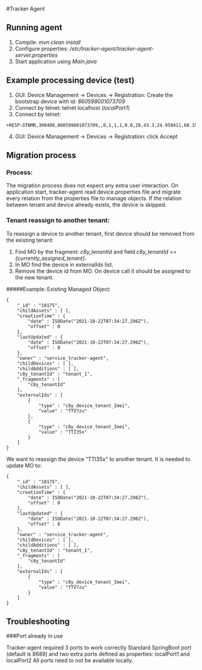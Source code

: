 #Tracker Agent

## Running agent

1. Compile: _mvn clean install_
2. Configure properties: _/etc/tracker-agent/tracker-agent-server.properties_
3. Start application using _Main.java_

## Example processing device (test)
1. GUI: Device Management -> Devices -> Registration: Create the bootstrap device with id: *860599001073709*
2. Connect by telnet: telnet localhost (*localPort1*)
3. Connect by telnet: 
```
+RESP:GTNMR,300400,860599001073709,,0,1,1,1,0.0,28,43.3,24.950411,60.193572,20161005072235,0244,0091,0D9F,ABEE,,96,20161005072236,2CC0$
```
4. GUI: Device Management -> Devices -> Registration: click Accept

## Migration process

### Process:

The migration process does not expect any extra user interaction. 
On application start, tracker-agent read device.properties file and migrate every relation from the properties file to manage objects.
If the relation between tenant and device already exists, the device is skipped.

### Tenant reassign to another tenant:

To reassign a device to another tenant, first device should be removed from the existing tenant:
1. Find MO by the fragment: _c8y_tenantId_ and field _c8y_tenantId == {currently_assigned_tenant}_.
2. In MO find the device in externalIds list.
3. Remove the device id from MO.
On device call it should be assigned to the new tenant.

#####Example:
Existing Managed Object:
```
{
	"_id" : "10175",
	"childAssets" : [ ],
	"creationTime" : {
		"date" : ISODate("2021-10-22T07:34:27.296Z"),
		"offset" : 0
	},
	"lastUpdated" : {
		"date" : ISODate("2021-10-22T07:34:27.296Z"),
		"offset" : 0
	},
	"owner" : "service_tracker-agent",
	"childDevices" : [ ],
	"childAdditions" : [ ],
	"c8y_tenantId" : "tenant_1",
	"_fragments" : [
		"c8y_tenantId"
	],
	"externalIds" : [
		{
			"type" : "c8y_device_tenant_Imei",
			"value" : "TTV7zu"
		},
		{
			"type" : "c8y_device_tenant_Imei",
			"value" : "TTI35x"
		}
	]
}
```
We want to reassign the device "TTI35x" to another tenant. It is needed to update MO to:
```
{
	"_id" : "10175",
	"childAssets" : [ ],
	"creationTime" : {
		"date" : ISODate("2021-10-22T07:34:27.296Z"),
		"offset" : 0
	},
	"lastUpdated" : {
		"date" : ISODate("2021-10-22T07:34:27.296Z"),
		"offset" : 0
	},
	"owner" : "service_tracker-agent",
	"childDevices" : [ ],
	"childAdditions" : [ ],
	"c8y_tenantId" : "tenant_1",
	"_fragments" : [
		"c8y_tenantId"
	],
	"externalIds" : [
		{
			"type" : "c8y_device_tenant_Imei",
			"value" : "TTV7zu"
		}
	]
}
```

## Troubleshooting

###Port already in use

Tracker-agent required 3 ports to work correctly
Standard SpringBoot port (default is 8689) and two extra ports defined as properties: localPort1 and localPort2
All ports need to not be available locally.
